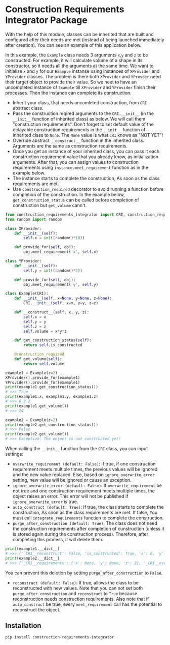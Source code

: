 # Construction Requirements Integrator Package

With the help of this module, classes can be inherited that are built and configured after their needs are met (instead of being launched immediately after creation).
You can see an example of this application below.

In this example, the `Example` class needs 3 arguments `x`,`y` and `z` to be constructed. For example, it will calculate volume of a shape in its constructor, so it needs all the arguments at the same time.
We want to initialize `x` and `y` for our `Example` instanse using instances of `XProvider` and `YProvider` classes.
The problem is there both `XProvider` and `YProvder` need their target object to provide their value.
So we neet to have an uncompleted instance of `Example` till `XProvider` and `YProvider` finish their processes. Then the instance can complete its construction.

* Inherit your class, that needs uncomleted construction, from `CRI` abstract class.
* Pass the construction reqired arguments to the `CRI.__init__` (in the `__init__` function of inherited class) as below. We will call them "construction requirements". Don't forget to set default value of the delayable construction requirements in the `__init__` function of inherited class to `None`. The `None` value is what `CRI` knows as "NOT YET"!
* Override abstract `__construct__` function in the inherited class. Arguments are the same as construction requirements.
* Once you get an instance of your inherited class, you can pass it each construction requirement value that you already know, as initialization arguments. After that, you can assign values to construction requirements using `instance.meet_requirement` function as in the example below.
* The instance starts to complete the construction, As soon as the class requirements are met.
* Use `construction_required` decorator to avoid running a function before completion of the construction.
In the example below, `get_construction_status` can be called before completion of construction but `get_volume` cann't.

```python
from construction_requirements_integrator import CRI, construction_required
from random import random

class XProvider:
    def __init__(self):
        self.x = int((random()*10))

    def provide_for(self, obj):
        obj.meet_requirement('x', self.x)

class YProvider:
    def __init__(self):
        self.y = int((random()*5))

    def provide_for(self, obj):
        obj.meet_requirement('y', self.y)

class Example(CRI):
    def __init__(self, x=None, y=None, z=None):
        CRI.__init__(self, x=x, y=y, z=z)

    def __construct__(self, x, y, z):
        self.x = x
        self.y = y
        self.z = z
        self.volume = x*y*z

    def get_construction_status(self):
        return self.is_constructed

    @construction_required
    def get_volume(self):
        return self.volume

example1 = Example(z=2)
XProvider().provide_for(example1)
YProvider().provide_for(example1)
print(example1.get_construction_status())
# >>> True
print(example1.x, example1.y, example1.z)
# >>> 6 2 2
print(example1.get_volume())
# >>> 24

example2 = Example(z=2)
print(example2.get_construction_status())
# >>> False
print(example2.get_volume())
# >>> Exception: The object is not constructed yet!
```

When calling the `__init__` function from the `CRI` class, you can input settings:

* `overwrite_requirement (default: False)`: If true, if one construction requirement meets multiple times, the previous values will be ignored and the new value replaced. Else, based on `ignore_overwrite_error` setting, new value will be ignored or cause an exception.
* `ignore_overwrite_error (default: False)`: If `overwrite_requirement` be not true and one construction requirement meets multiple times, the object raises an error. This error will not be published if `ignore_overwrite_error` is true.
* `auto_construct (default: True)`: If true, the class starts to complete the construction, As soon as the class requirements are met. If false, You must call `integrate_requirements` function to complete the construction.
* `purge_after_construction (default: True)`: The class does not need the construction requirements after completion of cunstruction (unless it is stored again during the construction process).
Therefore, after completing this process, it will delete them.

```python
print(example1.__dict__)
# >>> {'_CRI__reconstruct': False, 'is_constructed': True, 'x': 6, 'y': 1, 'z': 2, 'volume': 12}
print(example2.__dict__)
# >>> {'_CRI__requirements': {'x': None, 'y': None, 'z': 2}, '_CRI__overwrite_requirement': False, '_CRI__ignore_overwrite_error': False, '_CRI__auto_construct': True, '_CRI__purge_after_construction': True, '_CRI__reconstruct': False, 'is_constructed': False}
```

You can prevent this deletion by setting `purge_after_construction` to `False`.
* `reconstruct (default: False)`: If true, allows the class to be reconstructed with new values. Note that you can not set both `purge_after_construction` and `reconstruct` to `True` because reconstruction needs construction requirements. Also note that if `auto_construct` be true, every `meet_requirement` call has the potential to reconstruct the object.


## Installation

```pip install construction-requirements-integrator```